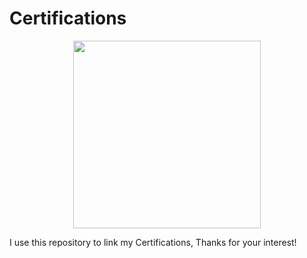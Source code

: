 # Certifications

<p align="center">
  <img height="300" src="https://media.giphy.com/media/S1IsqrrYLdcY/giphy.gif">
</p>

I use this repository to link my Certifications, Thanks for your interest! 